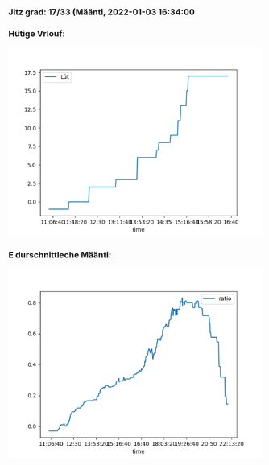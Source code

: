 ### Jitz grad: 17/33 (Määnti, 2022-01-03 16:34:00

### Hütige Vrlouf:
![Graph](Today.png)

### E durschnittleche Määnti:
![Graph](Määnti.png)